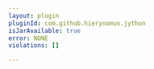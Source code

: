 ```yaml
---
layout: plugin
pluginId: com.github.hierynomus.jython
isJarAvailable: true
error: NONE
violations: []

---
```

